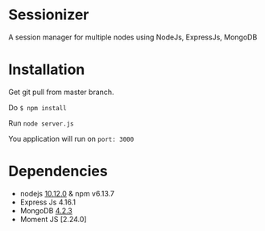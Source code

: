 # Sessionizer
A session manager for multiple nodes using NodeJs, ExpressJs, MongoDB

# Installation

Get git pull from master branch.

Do `$ npm install`

Run `node server.js`

You application will run on `port: 3000`

# Dependencies

- nodejs [10.12.0](https://nodejs.org/en/download/releases/) & npm v6.13.7
- Express Js 4.16.1
- MongoDB [4.2.3](https://www.mongodb.com/download-center/community)
- Moment JS [2.24.0]
